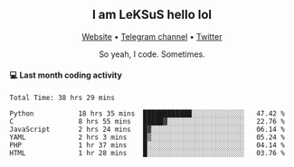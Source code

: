 <h2 align="center">I am LeKSuS hello lol</h2>
<div align="center">
  <a href="https://leksus.net">Website</a> •
  <a href="https://t.me/leksus_was_here">Telegram channel</a> •
  <a href="https://twitter.com/___LeKSuS___">Twitter</a>
</div>
<p align="center">So yeah, I code. Sometimes.</p>

#### :computer: Last month coding activity
<!--START_SECTION:waka-->

```text
Total Time: 38 hrs 29 mins

Python           18 hrs 35 mins  ████████████░░░░░░░░░░░░░   47.42 %
C                8 hrs 55 mins   █████▓░░░░░░░░░░░░░░░░░░░   22.76 %
JavaScript       2 hrs 24 mins   █▓░░░░░░░░░░░░░░░░░░░░░░░   06.14 %
YAML             2 hrs 3 mins    █▒░░░░░░░░░░░░░░░░░░░░░░░   05.24 %
PHP              1 hr 37 mins    █░░░░░░░░░░░░░░░░░░░░░░░░   04.14 %
HTML             1 hr 28 mins    █░░░░░░░░░░░░░░░░░░░░░░░░   03.76 %
```

<!--END_SECTION:waka-->

<!-- flag{4_l0t_0f_1nter35t1ng_th1ng5_4r3_1n_publ1c_d0m41n} -->
